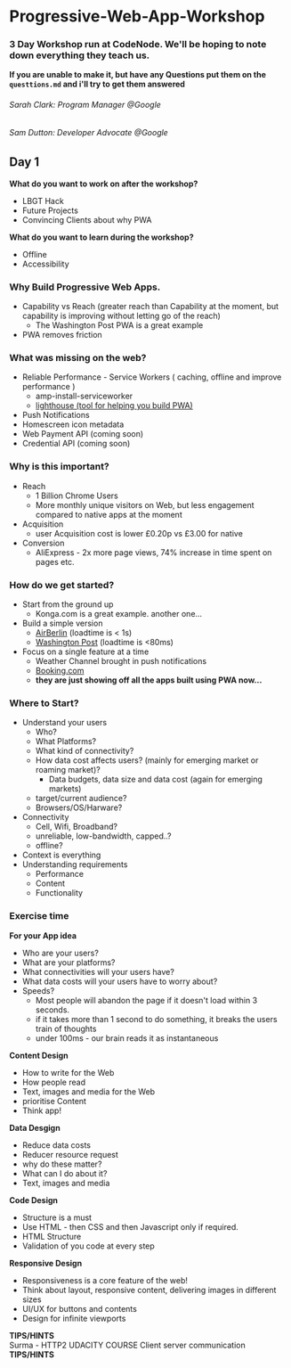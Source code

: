 # Progressive-Web-App-Workshop
### 3 Day Workshop run at CodeNode. We'll be hoping to note down everything they teach us.

**If you are unable to make it, but have any Questions put them on the `questtions.md` and i'll try to get them answered**

###### Sarah Clark: Program Manager @Google
###### Sam Dutton: Developer Advocate @Google  

## Day 1

**What do you want to work on after the workshop?**
- LBGT Hack
- Future Projects
- Convincing Clients about why PWA  

**What do you want to learn during the workshop?**
- Offline
- Accessibility


### Why Build Progressive Web Apps.
- Capability vs Reach (greater reach than Capability at the moment, but capability is improving without letting go of the reach)
    - The Washington Post PWA is a great example
- PWA removes friction

### What was missing on the web?
- Reliable Performance - Service Workers ( caching, offline and improve performance )
    - amp-install-serviceworker
    - [lighthouse (tool for helping you build PWA)](github.com/googlechrome/lighthouse)
- Push Notifications
- Homescreen icon metadata
- Web Payment API (coming soon)
- Credential API (coming soon)

### Why is this important?
- Reach
    - 1 Billion Chrome Users
    - More monthly unique visitors on Web, but less engagement compared to native apps at the moment
- Acquisition
    - user Acquisition cost is lower £0.20p vs £3.00 for native
- Conversion
    - AliExpress - 2x more page views, 74% increase in time spent on pages etc.

### How do we get started?
- Start from the ground up
    - Konga.com is a great example. another one...
- Build a simple version
    - [AirBerlin](Airberlin.com) (loadtime is < 1s)
    - [Washington Post](https://www.washingtonpost.com/) (loadtime is <80ms)
- Focus on a single feature at a time
    - Weather Channel brought in push notifications
    - [Booking.com](booking.com)
    - **they are just showing off all the apps built using PWA now...**

### Where to Start?
- Understand your users
    - Who?
    - What Platforms?
    - What kind of connectivity?
    - How data cost affects users? (mainly for emerging market or roaming market)?
        - Data budgets, data size and data cost (again for emerging markets)
    - target/current audience?
    - Browsers/OS/Harware?  
- Connectivity
    - Cell, Wifi, Broadband?
    - unreliable, low-bandwidth, capped..?
    - offline?  
- Context is everything
- Understanding requirements
    - Performance
    - Content
    - Functionality

### Exercise time  
**For your App idea**
- Who are your users?
- What are your platforms?
- What connectivities will your users have?
- What data costs will your users have to worry about?
- Speeds?
    - Most people will abandon the page if it doesn't load within 3 seconds.
    - if it takes more than 1 second to do something, it breaks the users train of thoughts
    - under 100ms - our brain reads it as instantaneous

**Content Design**
- How to write for the Web
- How people read
- Text, images and media for the Web
- prioritise Content
- Think app!

**Data Desgign**
- Reduce data costs
- Reducer resource request
- why do these matter?
- What can I do about it?
- Text, images and media

**Code Design**
- Structure is a must
- Use HTML - then CSS and then Javascript only if required.
- HTML Structure
- Validation of you code at every step

**Responsive Design**
- Responsiveness is a core feature of the web!
- Think about layout, responsive content, delivering images in different sizes
- UI/UX for buttons and contents
- Design for infinite viewports

**TIPS/HINTS**  
Surma - HTTP2 UDACITY COURSE Client server communication  
**TIPS/HINTS**
